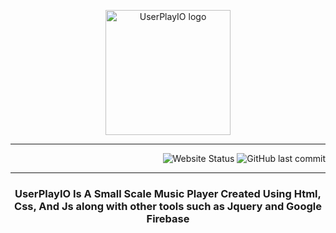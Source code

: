 <!-- ![logo](https://raw.githubusercontent.com/KoolKreator/UserPlayIO-OpenSource-Music-Player/main/pics/logo.png) -->
<!-- ![Website](https://img.shields.io/website?style=plastic&up_message=Online&url=https%3A%2F%2Fkoolkreator.github.io%2FUserPlayIO-OpenSource-Music-Player%2F) -->

<p align="center">
  <img width="200" src="https://raw.githubusercontent.com/KoolKreator/UserPlayIO-OpenSource-Music-Player/main/pics/logo.png" alt="UserPlayIO logo">
</p>
<hr>
<p align="right">
  <img src="https://img.shields.io/website?style=plastic&up_message=Online&url=https%3A%2F%2Fkoolkreator.github.io%2FUserPlayIO-OpenSource-Music-Player%2F" alt="Website Status">
  <img alt="GitHub last commit" src="https://img.shields.io/github/last-commit/koolkreator/UserPlayIO-OpenSource-Music-Player">
</p>
<hr>
<h3 align="center">UserPlayIO Is A Small Scale Music Player Created Using Html, Css, And Js along with other tools such as Jquery and Google Firebase</h1>







